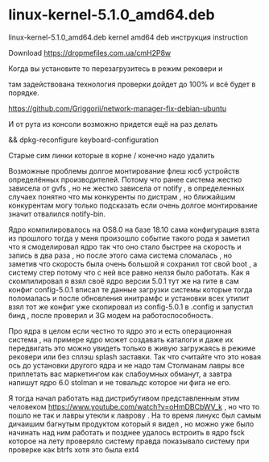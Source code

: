 # linux-kernel-5.1.0_amd64.deb
linux-kernel-5.1.0_amd64.deb kernel amd64 deb инструкция instruction

Download https://dropmefiles.com.ua/cmH2P8w

Когда вы установите то перезагрузитесь в режим рековери и 

там задействована технология проверки дойдет до 100% и всё будет в порядке.

https://github.com/Griggorii/network-manager-fix-debian-ubuntu

И от рута из консоли возможно придется ещё на раз делать

&& dpkg-reconfigure keyboard-configuration

Старые сим линки которые в корне / конечно надо удалить

Возможные проблемы долгое монтирование флеш юсб устройств определённых производителей. Потому что ранее система жестко зависела 
от gvfs , но не жестко зависела от notify , в определенных случаех понятно что мы конкуренты по дистрам , но ближайшим конкурентам могу только подсказать если очень долгое монтирование значит отвалился notify-bin.

Ядро компилировалось на OS8.0 на базе 18.10 сама конфигурация взята из прошлого тогда у меня произошло событие 
такого рода я заметил что я смоделировал ядро так что оно стало быстрее на скорость и запись в два раза , но после этого 
сама система сломалась , но заметив что скорость была очень большой я сохранил тот свой boot , а систему стер 
потому что с ней все равно нелзя было работать. 
Как я скомпилировал я взял своё ядро версии 5.0.1 тут же на гите в сам конфиг config-5.0.1 вписал те данные 
загрузки системы которые тогда поломалась и после обновления инитрамфс и установки всех утилит взял тот же конфиг уже 
скопировал из config-5.0.1 в .config и запустил бинд , после проверил и 3G модем на работоспособность.

Про ядра в целом если честно то ядро это и есть операционная система , на примере ядро может создавать каталоги и даже их 
передвигать это можно увидеть только в живую загружаясь в режиме рековери или без сплэш splash заставки. 
Так что считайте что это новая ось до установки другого ядра и не надо там Столманам лавры все приплетать вас маркетингом 
как слабоумных обманут, а завтра напишут ядро 6.0 stolman и не товальдс которое ни фига не его.

Я тогда начал работать над дистрибутивом представленным этим человеком https://www.youtube.com/watch?v=oHmDBCbWV_k
, но что то пошло не так и лавры утекли к лаврову . На то время линукс был самым дичаишим багнутым продуктом который я 
видел , но можно уже было начинать над ним работать и позднее удалось встроить в ядро fsck которое на лету проверяло 
систему правда показывало систему при проверке как btrfs хотя это была ext4
